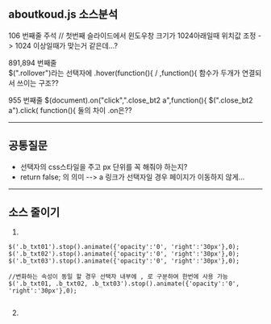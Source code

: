 ## aboutkoud.js 소스분석

106 번째줄
주석 // 첫번째 슬라이드에서 윈도우창 크기가 1024아래일때 위치값 조정 -> 1024 이상일때가 맞는거 같은데...?

891,894 번째줄  
$(".rollover")라는 선택자에 .hover(function(){  /  ,function(){ 함수가 두개가 연결되서 쓰이는 구조??

955 번째줄 
$(document).on("click",".close_bt2 a",function(){
$(".close_bt2 a").click( function(){
둘의 차이 .on은??

***

## 공통질문

* 선택자의 css스타일을 주고 px 단위를 꼭 해줘야 하는지?
* return false; 의 의미 --> a 링크가 선택자일 경우 페이지가 이동하지 않게...

***

## 소스 줄이기

1. 
```
$('.b_txt01').stop().animate({'opacity':'0', 'right':'30px'},0);
$('.b_txt02').stop().animate({'opacity':'0', 'right':'30px'},0);
$('.b_txt03').stop().animate({'opacity':'0', 'right':'30px'},0);

//변화하는 속성이 동일 할 경우 선택자 내부에 , 로 구분하여 한번에 사용 가능
$('.b_txt01, .b_txt02, .b_txt03').stop().animate({'opacity':'0', 'right':'30px'},0);
 
```
2. 
